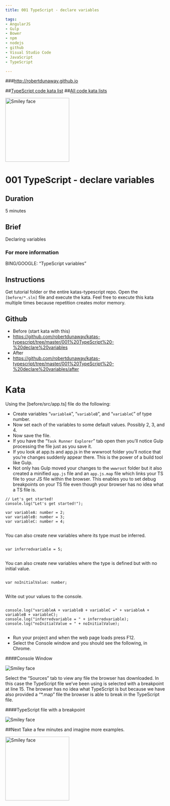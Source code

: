 ```yaml
---
title: 001 TypeScript - declare variables

tags: 
- AngularJS
- Gulp
- Bower
- npm
- nodejs
- github
- Visual Studio Code
- JavaScript
- TypeScript

---
```


###http://robertdunaway.github.io

##[TypeScript code kata list](http://mycodekatas.github.io/typescript.html)
##[All code kata lists](http://mycodekatas.github.io/)

 <img src="https://raw.githubusercontent.com/robertdunaway/katas-typescript/master/katas-TS-logo.png" alt="Smiley face" height="200" width="200"> 

# 001 TypeScript - declare variables

## Duration
5 minutes

## Brief
Declaring variables

### For more information 
BING/GOOGLE: “TypeScript variables”

## Instructions
Get tutorial folder or the entire katas-typescript repo.
Open the `[before/*.sln]` file and execute the kata.
Feel free to execute this kata multiple times because repetition creates motor memory.

## Github

 - Before (start kata with this)
  - https://github.com/robertdunaway/katas-typescript/tree/master/001%20TypeScript%20-%20declare%20variables
 - After
  - https://github.com/robertdunaway/katas-typescript/tree/master/001%20TypeScript%20-%20declare%20variables/after


# Kata

Using the [before/src/app.ts] file do the following:

 - Create variables “`variableA`”, “`variableB`”, and “`variableC`” of type number.
 - Now set each of the variables to some default values.  Possibly 2, 3, and 4.
 - Now save the file.  
  - If you have the “`Task Runner Explorer`” tab open then you’ll notice Gulp processing the file just as you save it.
  - If you look at app.ts and app.js in the wwwroot folder you’ll notice that you’re changes suddenly appear there.  This is the power of a build tool like Gulp.
  - Not only has Gulp moved your changes to the `wwwroot` folder but it also created a minified `app.js` file and an `app.js.map` file which links your TS file to your JS file within the browser.  This enables you to set debug breakpoints on your TS file even though your browser has no idea what a TS file is.

```
// Let's get started!
console.log("Let's get started!");

var variableA: number = 2;
var variableB: number = 3;
var variableC: number = 4;


```

You can also create new variables where its type must be inferred. 

```

var inferredvariable = 5;


```
You can also create new variables where the type is defined but with no initial value. 

```

var noInitialValue: number;


```
Write out your values to the console. 

```

console.log("variableA + variableB + variableC =" + variableA + variableB + variableC);
console.log("inferredvariable = " + inferredvariable);
console.log("noInitialValue = " + noInitialValue);


```


 - Run your project and when the web page loads press F12.
 - Select the Console window and you should see the following, in Chrome.


####Console Window

 <img src="https://raw.githubusercontent.com/robertdunaway/katas-typescript/master/001%20TypeScript%20-%20declare%20variables/1.png" alt="Smiley face" > 

Select the “Sources” tab to view any file the browser has downloaded.  In this case the TypeScript file we’ve been using is selected with a breakpoint at line 15.  The browser has no idea what TypeScript is but because we have also provided a “*.map” file the browser is able to break in the TypeScript file.

####TypeScript file with a breakpoint

 <img src="https://raw.githubusercontent.com/robertdunaway/katas-typescript/master/001%20TypeScript%20-%20declare%20variables/2.png" alt="Smiley face" > 

##Next
Take a few minutes and imagine more examples. 

 <img src="https://raw.githubusercontent.com/robertdunaway/katas-typescript/master/katas-TS-logo.png" alt="Smiley face" height="200" width="200"> 